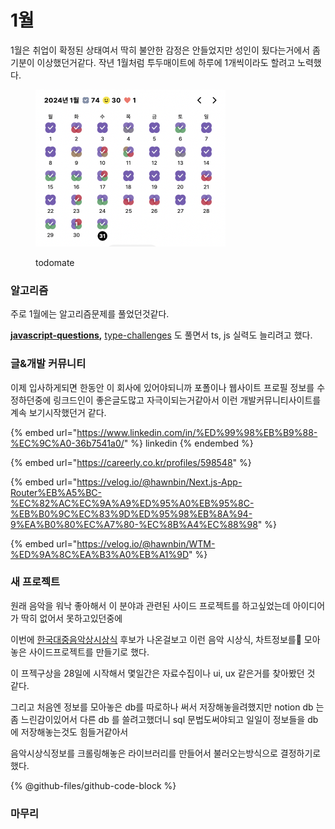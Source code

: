 # 1월



1월은 취업이 확정된 상태여서 딱히 불안한 감정은 안들었지만 성인이 됬다는거에서 좀 기분이 이상했던거같다. 작년 1월처럼 투두매이트에 하루에 1개씩이라도 할려고 노력했다.

<div align="left">

<figure><img src="../../.gitbook/assets/image (1).png" alt="" width="304"><figcaption><p>todomate</p></figcaption></figure>

</div>



### 알고리즘

주로 1월에는 알고리즘문제를 풀었던것같다.

[**javascript-questions**](https://github.com/lydiahallie/javascript-questions)**,** [type-challenges](https://github.com/type-challenges/type-challenges) 도 풀면서 ts, js 실력도 늘리려고 했다.



### 글&개발 커뮤니티

이제 입사하게되면 한동안 이 회사에 있어야되니까 포폴이나 웹사이트 프로필 정보를 수정하던중에 링크드인이 좋은글도많고 자극이되는거같아서 이런 개발커뮤니티사이트를 계속 보기시작했던거 같다.

{% embed url="https://www.linkedin.com/in/%ED%99%98%EB%B9%88-%EC%9C%A0-36b7541a0/" %}
linkedin
{% endembed %}

{% embed url="https://careerly.co.kr/profiles/598548" %}

{% embed url="https://velog.io/@hawnbin/Next.js-App-Router%EB%A5%BC-%EC%82%AC%EC%9A%A9%ED%95%A0%EB%95%8C-%EB%B0%9C%EC%83%9D%ED%95%98%EB%8A%94-9%EA%B0%80%EC%A7%80-%EC%8B%A4%EC%88%98" %}

{% embed url="https://velog.io/@hawnbin/WTM-%ED%9A%8C%EA%B3%A0%EB%A1%9D" %}



### 새 프로젝트

원래 음악을 워낙 좋아해서 이 분야과 관련된 사이드 프로젝트를 하고싶었는데 아이디어가 딱히 없어서 못하고있던중에

이번에 [한국대중음악상시상식](https://koreanmusicawards.com/nominees/genre-2024/) 후보가 나온걸보고 이런 음악 시상식, 차트정보를 모아놓은 사이드프로젝트를 만들기로 했다.

이 프젝구상을 28일에 시작해서 몇일간은 자료수집이나 ui, ux 같은거를 찾아봤던 것 같다.

그리고 처음엔 정보를 모아놓은 db를 따로하나 써서 저장해놓을려했지만 notion db 는 좀 느린감이있어서 다른 db 를 쓸려고했더니 sql 문법도써야되고 일일이 정보들을 db 에 저장해놓는것도 힘들거같아서

음악시상식정보를 크롤링해놓은 라이브러리를 만들어서 불러오는방식으로 결정하기로했다.

{% @github-files/github-code-block %}



### 마무리





